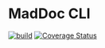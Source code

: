 # MadDoc CLI
[![build](https://github.com/madlib-lang/maddoc-cli/actions/workflows/build.yml/badge.svg)](https://github.com/madlib-lang/maddoc-cli/actions/workflows/build.yml)
[![Coverage Status](https://coveralls.io/repos/github/madlib-lang/maddoc-cli/badge.svg?branch=master)](https://coveralls.io/github/madlib-lang/maddoc-cli?branch=master)
